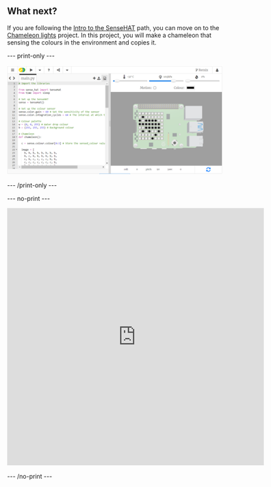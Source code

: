 ## What next?

If you are following the [Intro to the SenseHAT](https://projects.raspberrypi.org/en/raspberrypi/sense-intro) path, you can move on to the [Chameleon lights](https://projects.raspberrypi.org/en/projects/chameleon-lights) project. In this project, you will make a chameleon that sensing the colours in the environment and copies it.

--- print-only ---

![alt=""](images/chameleon-lights.png)

--- /print-only ---

--- no-print ---

<div class="trinket">
<iframe src="https://trinket.io/embed/python/75dccd82ad?outputOnly=true&runOption=run" width="600" height="600" frameborder="0" marginwidth="0" marginheight="0" allowfullscreen></iframe>
</div>

--- /no-print ---


